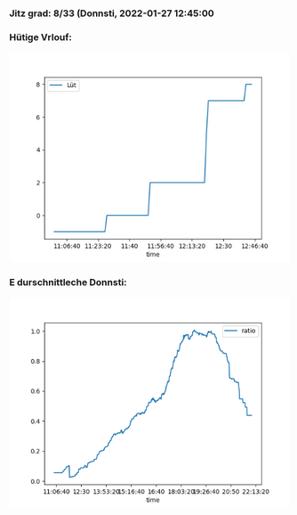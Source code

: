 ### Jitz grad: 8/33 (Donnsti, 2022-01-27 12:45:00

### Hütige Vrlouf:
![Graph](Today.png)

### E durschnittleche Donnsti:
![Graph](Donnsti.png)